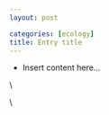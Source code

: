 ```yaml
---
layout: post

categories: [ecology]
title: Entry title
---
```







 








-   Insert content here...

\

\

